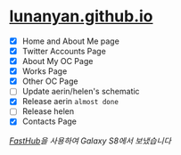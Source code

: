 # [lunanyan.github.io](https://lunanyan.github.io)

- [x] Home and About Me page
- [x] Twitter Accounts Page
- [x] About My OC Page
- [x] Works Page
- [x] Other OC Page
- [ ] Update aerin/helen's schematic
- [x] Release aerin `almost done` 
- [ ] Release helen
- [x] Contacts Page

_[FastHub](https://play.google.com/store/apps/details?id=com.fastaccess.github)을 사용하여 Galaxy S8에서 보냈습니다_